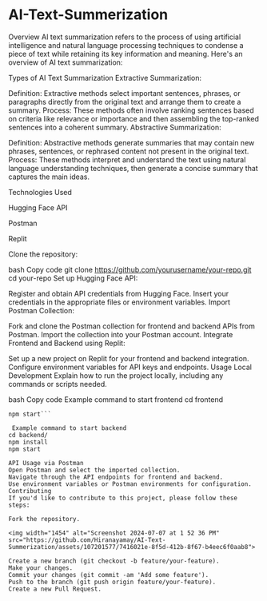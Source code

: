 # AI-Text-Summerization
Overview
AI text summarization refers to the process of using artificial intelligence and natural language processing techniques to condense a piece of text while retaining its key information and meaning. Here's an overview of AI text summarization:

Types of AI Text Summarization
Extractive Summarization:

Definition: Extractive methods select important sentences, phrases, or paragraphs directly from the original text and arrange them to create a summary.
Process: These methods often involve ranking sentences based on criteria like relevance or importance and then assembling the top-ranked sentences into a coherent summary.
Abstractive Summarization:

Definition: Abstractive methods generate summaries that may contain new phrases, sentences, or rephrased content not present in the original text.
Process: These methods interpret and understand the text using natural language understanding techniques, then generate a concise summary that captures the main ideas.

Technologies Used

Hugging Face API

Postman

Replit

Clone the repository:

bash
Copy code
git clone https://github.com/yourusername/your-repo.git
cd your-repo
Set up Hugging Face API:

Register and obtain API credentials from Hugging Face.
Insert your credentials in the appropriate files or environment variables.
Import Postman Collection:

Fork and clone the Postman collection for frontend and backend APIs from Postman.
Import the collection into your Postman account.
Integrate Frontend and Backend using Replit:

Set up a new project on Replit for your frontend and backend integration.
Configure environment variables for API keys and endpoints.
Usage
Local Development
Explain how to run the project locally, including any commands or scripts needed.

bash
Copy code
Example command to start frontend
cd frontend
```npm install
npm start```

 Example command to start backend
cd backend/
npm install
npm start

API Usage via Postman
Open Postman and select the imported collection.
Navigate through the API endpoints for frontend and backend.
Use environment variables or Postman environments for configuration.
Contributing
If you'd like to contribute to this project, please follow these steps:

Fork the repository.

<img width="1454" alt="Screenshot 2024-07-07 at 1 52 36 PM" src="https://github.com/Hiranayamay/AI-Text-Summerization/assets/107201577/7416021e-8f5d-412b-8f67-b4eec6f0aab8">

Create a new branch (git checkout -b feature/your-feature).
Make your changes.
Commit your changes (git commit -am 'Add some feature').
Push to the branch (git push origin feature/your-feature).
Create a new Pull Request.

